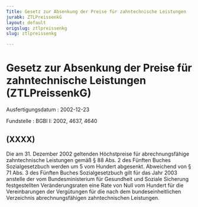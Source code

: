 ```yaml
---
Title: Gesetz zur Absenkung der Preise für zahntechnische Leistungen
jurabk: ZTLPreissenkG
layout: default
origslug: ztlpreissenkg
slug: ztlpreissenkg

---
```


# Gesetz zur Absenkung der Preise für zahntechnische Leistungen (ZTLPreissenkG)

Ausfertigungsdatum
:   2002-12-23

Fundstelle
:   BGBl I: 2002, 4637, 4640

## (XXXX)

Die am 31. Dezember 2002 geltenden Höchstpreise für abrechnungsfähige
zahntechnische Leistungen gemäß § 88 Abs. 2 des Fünften Buches
Sozialgesetzbuch werden um 5 vom Hundert abgesenkt. Abweichend von §
71 Abs. 3 des Fünften Buches Sozialgesetzbuch gilt für das Jahr 2003
anstelle der vom Bundesministerium für Gesundheit und Soziale
Sicherung festgestellten Veränderungsraten eine Rate von Null vom
Hundert für die Vereinbarungen der Vergütungen für die nach dem
bundeseinheitlichen Verzeichnis abrechnungsfähigen zahntechnischen
Leistungen.

